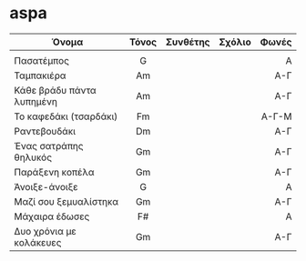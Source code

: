 # aspa


| Όνομα                 | Τόνος           | Συνθέτης | Σχόλιο | Φωνές |
| -------------         |:-------------:| -----:| -----:|-----:|
|             | |  |||
| Πασατέμπος                 | G  |              |      |Α|
| Ταμπακιέρα                 | Am |              |      |Α-Γ|
| Κάθε βράδυ πάντα λυπημένη  | Αm |              |      |Α-Γ|
| Το καφεδάκι (τσαρδάκι)     | Fm |              |      |Α-Γ-Μ|
| Ραντεβουδάκι               | Dm |              |      |Α-Γ|
| Ένας σατράπης θηλυκός      | Gm |              |      |Α-Γ|
| Παράξενη κοπέλα            | Gm |              |      |Α-Γ|
| Άνοιξε-άνοιξε              | G  |              |      |Α  |
| Μαζί σου ξεμυαλίστηκα      | Gm |              |      |Α-Γ|
| Μάχαιρα έδωσες             | F# |              |      |Α|
| Δυο χρόνια με κολάκευες    | Gm |              |      |Α-Γ|
